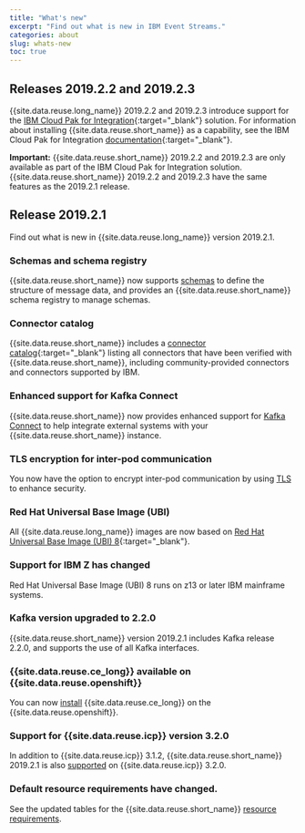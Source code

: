 ```yaml
---
title: "What's new"
excerpt: "Find out what is new in IBM Event Streams."
categories: about
slug: whats-new
toc: true
---
```


## Releases 2019.2.2 and 2019.2.3

{{site.data.reuse.long_name}} 2019.2.2 and 2019.2.3 introduce support for the [IBM Cloud Pak for Integration](https://www.ibm.com/support/knowledgecenter/SSGT7J_19.3/welcome.html){:target="_blank"} solution. For information about installing {{site.data.reuse.short_name}} as a capability, see the IBM Cloud Pak for Integration [documentation](https://www.ibm.com/support/knowledgecenter/SSGT7J_19.3/install/install_event_streams.html){:target="_blank"}.

**Important:** {{site.data.reuse.short_name}} 2019.2.2 and 2019.2.3 are only available as part of the IBM Cloud Pak for Integration solution. {{site.data.reuse.short_name}} 2019.2.2 and 2019.2.3 have the same features as the 2019.2.1 release.

## Release 2019.2.1

Find out what is new in {{site.data.reuse.long_name}} version 2019.2.1.

### Schemas and schema registry

{{site.data.reuse.short_name}} now supports [schemas](../../schemas/overview/) to define the structure of message data, and provides an {{site.data.reuse.short_name}} schema registry to manage schemas.

### Connector catalog

{{site.data.reuse.short_name}} includes a [connector catalog](../../../connectors/){:target="_blank"} listing all connectors that have been verified with {{site.data.reuse.short_name}}, including  community-provided connectors and connectors supported by IBM.

### Enhanced support for Kafka Connect

{{site.data.reuse.short_name}} now provides enhanced support for [Kafka Connect](../../connecting/connectors/) to help integrate external systems with your {{site.data.reuse.short_name}} instance.

### TLS encryption for inter-pod communication

You now have the option to encrypt inter-pod communication by using [TLS](../../installing/planning/#securing-communication-between-pods) to enhance security.

### Red Hat Universal Base Image (UBI)

All {{site.data.reuse.long_name}} images are now based on [Red Hat Universal Base Image (UBI) 8](https://www.redhat.com/en/blog/introducing-red-hat-universal-base-image){:target="_blank"}.

### Support for IBM Z has changed
Red Hat Universal Base Image (UBI) 8 runs on z13 or later IBM mainframe systems.

### Kafka version upgraded to 2.2.0

{{site.data.reuse.short_name}} version 2019.2.1 includes Kafka release 2.2.0, and supports the use of all Kafka interfaces.

### {{site.data.reuse.ce_long}} available on {{site.data.reuse.openshift}}

You can now [install](../../installing/trying-out/) {{site.data.reuse.ce_long}} on the {{site.data.reuse.openshift}}.

### Support for {{site.data.reuse.icp}} version 3.2.0

In addition to {{site.data.reuse.icp}} 3.1.2, {{site.data.reuse.short_name}} 2019.2.1 is also [supported](../../installing/prerequisites/#container-environment) on {{site.data.reuse.icp}} 3.2.0.

### Default resource requirements have changed.

See the updated tables for the {{site.data.reuse.short_name}} [resource requirements](../../installing/prerequisites/#helm-resource-requirements).
